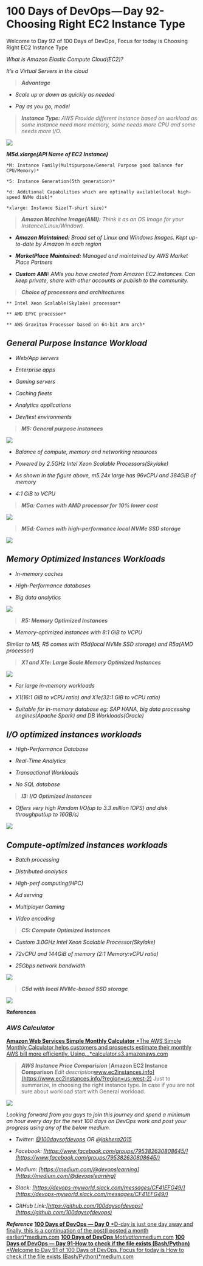 
# 100 Days of DevOps — Day 92-Choosing Right EC2 Instance Type

Welcome to Day 92 of 100 Days of DevOps, Focus for today is Choosing Right EC2 Instance Type

*What is Amazon Elastic Compute Cloud(EC2)?*

*It’s a Virtual Servers in the cloud*
> ***Advantage***

* *Scale up or down as quickly as needed*

* *Pay as you go, model*
> ***Instance Type:** AWS Provide different instance based on workload as some instance need more memory, some needs more CPU and some needs more I/O.*

![](https://cdn-images-1.medium.com/max/5600/1*4fojO7DUrCy4cZoDm0Lhvg.png)

***M5d.xlarge(API Name of EC2 Instance)***

    *M: Instance Family(Multipurpose/General Purpose good balance for CPU/Memory)*

    *5: Instance Generation(5th generation)*

    *d: Additional Capabilities which are optinally avilable(local high-speed NVMe disk)*

    *xlarge: Instance Size(T-shirt size)*
> ***Amazon Machine Image(AMI):** Think it as an OS Image for your Instance(Linux/Window).*

* ***Amazon Maintained:** Broad set of Linux and Windows Images. Kept up-to-date by Amazon in each region*

* ***MarketPlace Maintained:** Managed and maintained by AWS Market Place Partners*

* ***Custom AMI:** AMIs you have created from Amazon EC2 instances. Can keep private, share with other accounts or publish to the community.*
> ***Choice of processors and architectures***

    ** Intel Xeon Scalable(Skylake) processor*

    ** AMD EPYC processor*

    ** AWS Graviton Processor based on 64-bit Arm arch*

## ***General Purpose Instance Workload***

* *Web/App servers*

* *Enterprise apps*

* *Gaming servers*

* *Caching fleets*

* *Analytics applications*

* *Dev/test environments*
> ***M5: General purpose instances***

![](https://cdn-images-1.medium.com/max/5700/1*aeEuoGAwTg8ZW7oRAmknaA.png)

* *Balance of compute, memory and networking resources*

* *Powered by 2.5GHz Intel Xeon Scalable Processors(Skylake)*

* *As shown in the figure above, m5.24x large has 96vCPU and 384GiB of memory*

* *4:1 GiB to VCPU*
> ***M5a: Comes with AMD processor for 10% lower cost***

![](https://cdn-images-1.medium.com/max/5700/1*aM4rl6n9tpS2aiBOSQhlcQ.png)
> ***M5d: Comes with high-performance local NVMe SSD storage***

![](https://cdn-images-1.medium.com/max/5664/1*iSe1EGCDnqlY0QY4yzpmXA.png)

## ***Memory Optimized Instances Workloads***

* *In-memory caches*

* *High-Performance databases*

* *Big data analytics*

![](https://cdn-images-1.medium.com/max/5668/1*L5CLZnZXemTXiYUxIgOCmQ.png)
> ***R5: Memory Optimized Instances***

* *Memory-optimized instances with 8:1 GiB to VCPU*

*Similar to M5, R5 comes with R5d(local NVMe SSD storage) and R5a(AMD processor)*
> ***X1 and X1e: Large Scale Memory Optimized Instances***

![](https://cdn-images-1.medium.com/max/5712/1*lCS3_vnr4e5QgFQ66HXQUA.png)

* *For large in-memory workloads*

* *X1(16:1 GiB to vCPU ratio) and X1e(32:1 GiB to vCPU ratio)*

* *Suitable for in-memory database eg: SAP HANA, big data processing engines(Apache Spark) and DB Workloads(Oracle)*

## *I/O optimized instances workloads*

* *High-Performance Database*

* *Real-Time Analytics*

* *Transactional Workloads*

* *No SQL database*
> ***I3: I/O Optimized Instances***

* *Offers very high Random I/O(up to 3.3 million IOPS) and disk throughput(up to 16GB/s)*

![](https://cdn-images-1.medium.com/max/5700/1*zdYrbO_CfWGQtWLDmwVOvw.png)

## *Compute-optimized instances workloads*

* *Batch processing*

* *Distributed analytics*

* *High-perf computing(HPC)*

* *Ad serving*

* *Multiplayer Gaming*

* *Video encoding*
> ***C5: Compute Optimized Instances***

* *Custom 3.0GHz Intel Xeon Scalable Processor(Skylake)*

* *72vCPU and 144GiB of memory (2:1 Memory:vCPU ratio)*

* *25Gbps network bandwidth*

![](https://cdn-images-1.medium.com/max/5752/1*WLj6xYKZzXzL0VTT73uTkw.png)
> ***C5d with local NVMe-based SSD storage***

![](https://cdn-images-1.medium.com/max/5668/1*92XkBk6k9ZnRaRTNNixWcg.png)

**References**

### ***AWS Calculator***
[**Amazon Web Services Simple Monthly Calculator**
*The AWS Simple Monthly Calculator helps customers and prospects estimate their monthly AWS bill more efficiently. Using…*calculator.s3.amazonaws.com](https://calculator.s3.amazonaws.com/index.html)
> ***AWS Instance Price Comparision***
[**Amazon EC2 Instance Comparison**
*Edit description*www.ec2instances.info](https://www.ec2instances.info/?region=us-west-2)
> Just to summarize, in choosing the right instance type. In case if you are not sure about workload start with General workload.

![](https://cdn-images-1.medium.com/max/2220/1*74N4DPXPmq2Ojkkun6DKLw.jpeg)

*Looking forward from you guys to join this journey and spend a minimum an hour every day for the next 100 days on DevOps work and post your progress using any of the below medium.*

* *Twitter: [@100daysofdevops](http://twitter.com/100daysofdevops) OR @[lakhera2015](https://twitter.com/lakhera2015)*

* *Facebook: [https://www.facebook.com/groups/795382630808645/](https://www.facebook.com/groups/795382630808645/)*

* *Medium: [https://medium.com/@devopslearning](https://medium.com/@devopslearning)*

* *Slack: [https://devops-myworld.slack.com/messages/CF41EFG49/](https://devops-myworld.slack.com/messages/CF41EFG49/)*

* *GitHub Link:[https://github.com/100daysofdevops](https://github.com/100daysofdevops)*

***Reference***
[**100 Days of DevOps — Day 0**
*D-day is just one day away and finally, this is a continuation of the post(I posted a month earlier)*medium.com](https://medium.com/@devopslearning/100-days-of-devops-day-0-4f2c9750542d)
[**100 Days of DevOps**
*Motivation*medium.com](https://medium.com/@devopslearning/100-days-of-devops-81faf13bf772)
[**100 Days of DevOps — Day 91-How to check if the file exists (Bash/Python)**
*Welcome to Day 91 of 100 Days of DevOps, Focus for today is How to check if the file exists (Bash/Python)*medium.com](https://medium.com/@devopslearning/100-days-of-devops-day-91-how-to-check-if-the-file-exists-bash-python-ddc8087a3cbf)
